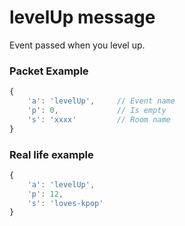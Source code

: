 # levelUp message

Event passed when you level up.


### Packet Example

```js
{
    'a': 'levelUp',     // Event name
    'p': 0,             // Is empty
    's': 'xxxx'         // Room name
}
```
### Real life example
```js
{
    'a': 'levelUp',
    'p': 12,
    's': 'loves-kpop'
}
```